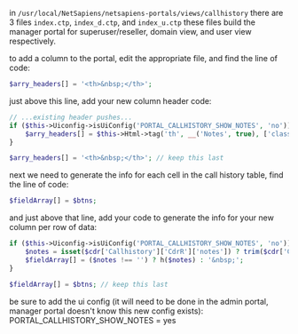 in `/usr/local/NetSapiens/netsapiens-portals/views/callhistory` there are 3 files `index.ctp`, `index_d.ctp`, and `index_u.ctp` these files build the manager portal for superuser/reseller, domain view, and user view respectively.

to add a column to the portal, edit the appropriate file, and find the line of code:
```php
$arry_headers[] = '<th>&nbsp;</th>';
```
just above this line, add your new column header code:
```php
// ...existing header pushes...
if ($this->Uiconfig->isUiConfig('PORTAL_CALLHISTORY_SHOW_NOTES', 'no')) {
    $arry_headers[] = $this->Html->tag('th', __('Notes', true), ['class' => 'notes-header notes']);
}

$arry_headers[] = '<th>&nbsp;</th>'; // keep this last
```

next we need to generate the info for each cell in the call history table, find the line of code:
```php
$fieldArray[] = $btns;
```

and just above that line, add your code to generate the info for your new column per row of data:
```php
if ($this->Uiconfig->isUiConfig('PORTAL_CALLHISTORY_SHOW_NOTES', 'no')) {
    $notes = isset($cdr['Callhistory']['CdrR']['notes']) ? trim($cdr['Callhistory']['CdrR']['notes']) : '';
    $fieldArray[] = ($notes !== '') ? h($notes) : '&nbsp;';
}

$fieldArray[] = $btns; // keep this last
```

be sure to add the ui config (it will need to be done in the admin portal, manager portal doesn't know this new config exists):
PORTAL_CALLHISTORY_SHOW_NOTES = yes
